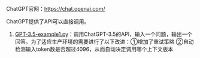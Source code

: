 ChatGPT官网：<https://chat.openai.com/>

ChatGPT提供了API可以直接调用。  
1. [GPT-3.5-example1.py](GPT-3.5-example1.py)：调用ChatGPT-3.5的API，输入一个问题，输出一个回答。为了适应生产环境的需要进行了以下改进：①增加了重试策略 ②自动检测输入token数是否超过4096，从而自动决定调用哪个上下文版本